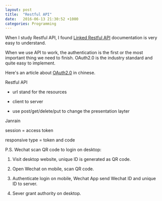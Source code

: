 ```yaml
---
layout: post
title:  "Restful API"
date:   2016-06-13 21:30:52 +1000
categories: Programming
---
```

When I study Restful API, I found [Linked Restful API](https://developer.linkedin.com/docs/rest-api) documentation is very easy to understand.

When we use API to work, the authentication is the first or the most important thing we need to finish. OAuth2.0 is the industry standard and quite easy to implement.

Here's an article about [OAuth2.0](http://www.ruanyifeng.com/blog/2014/05/oauth_2_0.html) in chinese. 


Restful API

- url stand for the resources

- client to server

- use post/get/delete/put to change the presentation layter

Janrain

session = access token

responsive type = token and code

P.S. Wechat scan QR code to login on desktop:

1. Visit desktop website, unique ID is generated as QR code.

2. Open Wechat on mobile, scan QR code.

3. Authenticate login on mobile, Wechat App send Wechat ID and unique ID to server.

4. Sever grant authority on desktop.
